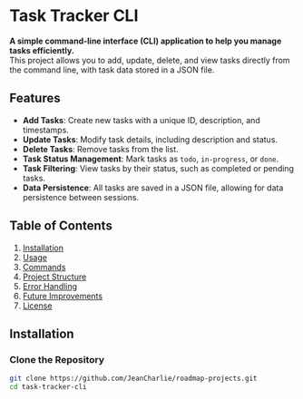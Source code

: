 # Task Tracker CLI

**A simple command-line interface (CLI) application to help you manage tasks efficiently.**  
This project allows you to add, update, delete, and view tasks directly from the command line, with task data stored in a JSON file.

## Features

- **Add Tasks**: Create new tasks with a unique ID, description, and timestamps.
- **Update Tasks**: Modify task details, including description and status.
- **Delete Tasks**: Remove tasks from the list.
- **Task Status Management**: Mark tasks as `todo`, `in-progress`, or `done`.
- **Task Filtering**: View tasks by their status, such as completed or pending tasks.
- **Data Persistence**: All tasks are saved in a JSON file, allowing for data persistence between sessions.


## Table of Contents

1. [Installation](#installation)
2. [Usage](#usage)
3. [Commands](#commands)
4. [Project Structure](#project-structure)
5. [Error Handling](#error-handling)
6. [Future Improvements](#future-improvements)
7. [License](#license)


## Installation

### Clone the Repository

```bash
git clone https://github.com/JeanCharlie/roadmap-projects.git
cd task-tracker-cli

